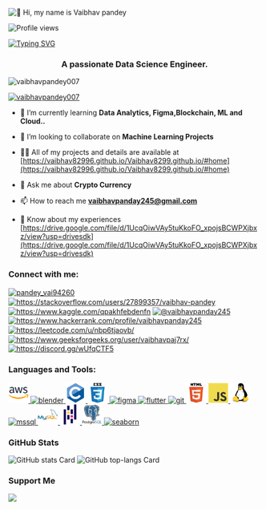 ![👋 Hi, my name is Vaibhav pandey](https://user-images.githubusercontent.com/10498744/210012254-234538ff-d198-48aa-8964-37e6fd45d227.gif)

![Profile views](https://komarev.com/ghpvc/?username=Vaibhavpandey007&label=Profile%20views&color=0e75b6&style=flat)

<div id="toc">


<a href="https://git.io/typing-svg"><img src="https://readme-typing-svg.demolab.com?font=Fira+Code&pause=1000&width=435&lines=Welcome+to+my+GitHub...;Eat+%2C+Code+%2C+Sleep+%2C+Repeat;Where+innovation+meets+precision.;Design.+Develop.+Debug.+Deliver" alt="Typing SVG" /></a>
<h3 align="center">A passionate Data Science Engineer.</h3>

<p align="left"> <img src="https://komarev.com/ghpvc/?username=vaibhavpandey007&label=Profile%20views&color=0e75b6&style=flat" alt="vaibhavpandey007" /> </p>

[<p align="left"> <a href="https://github.com/ryo-ma/github-profile-trophy"><img src="https://github-profile-trophy.vercel.app/?username=vaibhavpandey007" alt="vaibhavpandey007" /></a> </p>
](https://github-profile-trophy.vercel.app/?username=ryo-ma&theme=juicyfresh)

- 🌱 I’m currently learning **Data Analytics, Figma,Blockchain, ML and Cloud..**

- 👯 I’m looking to collaborate on **Machine Learning Projects**

- 👨‍💻 All of my projects and details are available at [https://vaibhav82996.github.io/Vaibhav8299.github.io/#home](https://vaibhav82996.github.io/Vaibhav8299.github.io/#home)

- 💬 Ask me about **Crypto Currency**

- 📫 How to reach me **vaibhavpanday245@gmail.com**

- 📄 Know about my experiences [https://drive.google.com/file/d/1UcqOiwVAy5tuKkoFO_xpojsBCWPXjbxz/view?usp=drivesdk](https://drive.google.com/file/d/1UcqOiwVAy5tuKkoFO_xpojsBCWPXjbxz/view?usp=drivesdk)

<h3 align="left">Connect with me:</h3>
<p align="left">
<a href="https://twitter.com/pandey_vai94260" target="blank"><img align="center" src="https://raw.githubusercontent.com/rahuldkjain/github-profile-readme-generator/master/src/images/icons/Social/twitter.svg" alt="pandey_vai94260" height="30" width="40" /></a>
<a href="https://stackoverflow.com/users/https://stackoverflow.com/users/27899357/vaibhav-pandey" target="blank"><img align="center" src="https://raw.githubusercontent.com/rahuldkjain/github-profile-readme-generator/master/src/images/icons/Social/stack-overflow.svg" alt="https://stackoverflow.com/users/27899357/vaibhav-pandey" height="30" width="40" /></a>
<a href="https://kaggle.com/https://www.kaggle.com/qpakhfebdenfn" target="blank"><img align="center" src="https://raw.githubusercontent.com/rahuldkjain/github-profile-readme-generator/master/src/images/icons/Social/kaggle.svg" alt="https://www.kaggle.com/qpakhfebdenfn" height="30" width="40" /></a>
<a href="https://medium.com/@vaibhavpanday245" target="blank"><img align="center" src="https://raw.githubusercontent.com/rahuldkjain/github-profile-readme-generator/master/src/images/icons/Social/medium.svg" alt="@vaibhavpanday245" height="30" width="40" /></a>
<a href="https://www.hackerrank.com/https://www.hackerrank.com/profile/vaibhavpanday245" target="blank"><img align="center" src="https://raw.githubusercontent.com/rahuldkjain/github-profile-readme-generator/master/src/images/icons/Social/hackerrank.svg" alt="https://www.hackerrank.com/profile/vaibhavpanday245" height="30" width="40" /></a>
<a href="https://www.leetcode.com/https://leetcode.com/u/nbp6tjaovb/" target="blank"><img align="center" src="https://raw.githubusercontent.com/rahuldkjain/github-profile-readme-generator/master/src/images/icons/Social/leet-code.svg" alt="https://leetcode.com/u/nbp6tjaovb/" height="30" width="40" /></a>
<a href="https://auth.geeksforgeeks.org/user/https://www.geeksforgeeks.org/user/vaibhavpaj7rx/" target="blank"><img align="center" src="https://raw.githubusercontent.com/rahuldkjain/github-profile-readme-generator/master/src/images/icons/Social/geeks-for-geeks.svg" alt="https://www.geeksforgeeks.org/user/vaibhavpaj7rx/" height="30" width="40" /></a>
<a href="https://discord.gg/https://discord.gg/wUfqCTF5" target="blank"><img align="center" src="https://raw.githubusercontent.com/rahuldkjain/github-profile-readme-generator/master/src/images/icons/Social/discord.svg" alt="https://discord.gg/wUfqCTF5" height="30" width="40" /></a>
</p>

<h3 align="left">Languages and Tools:</h3>
<p align="left"> <a href="https://aws.amazon.com" target="_blank" rel="noreferrer"> <img src="https://raw.githubusercontent.com/devicons/devicon/master/icons/amazonwebservices/amazonwebservices-original-wordmark.svg" alt="aws" width="40" height="40"/> </a> <a href="https://www.blender.org/" target="_blank" rel="noreferrer"> <img src="https://download.blender.org/branding/community/blender_community_badge_white.svg" alt="blender" width="40" height="40"/> </a> <a href="https://www.cprogramming.com/" target="_blank" rel="noreferrer"> <img src="https://raw.githubusercontent.com/devicons/devicon/master/icons/c/c-original.svg" alt="c" width="40" height="40"/> </a> <a href="https://www.w3schools.com/css/" target="_blank" rel="noreferrer"> <img src="https://raw.githubusercontent.com/devicons/devicon/master/icons/css3/css3-original-wordmark.svg" alt="css3" width="40" height="40"/> </a> <a href="https://www.figma.com/" target="_blank" rel="noreferrer"> <img src="https://www.vectorlogo.zone/logos/figma/figma-icon.svg" alt="figma" width="40" height="40"/> </a> <a href="https://flutter.dev" target="_blank" rel="noreferrer"> <img src="https://www.vectorlogo.zone/logos/flutterio/flutterio-icon.svg" alt="flutter" width="40" height="40"/> </a> <a href="https://git-scm.com/" target="_blank" rel="noreferrer"> <img src="https://www.vectorlogo.zone/logos/git-scm/git-scm-icon.svg" alt="git" width="40" height="40"/> </a> <a href="https://www.w3.org/html/" target="_blank" rel="noreferrer"> <img src="https://raw.githubusercontent.com/devicons/devicon/master/icons/html5/html5-original-wordmark.svg" alt="html5" width="40" height="40"/> </a> <a href="https://developer.mozilla.org/en-US/docs/Web/JavaScript" target="_blank" rel="noreferrer"> <img src="https://raw.githubusercontent.com/devicons/devicon/master/icons/javascript/javascript-original.svg" alt="javascript" width="40" height="40"/> </a> <a href="https://www.linux.org/" target="_blank" rel="noreferrer"> <img src="https://raw.githubusercontent.com/devicons/devicon/master/icons/linux/linux-original.svg" alt="linux" width="40" height="40"/> </a> <a href="https://www.microsoft.com/en-us/sql-server" target="_blank" rel="noreferrer"> <img src="https://www.svgrepo.com/show/303229/microsoft-sql-server-logo.svg" alt="mssql" width="40" height="40"/> </a> <a href="https://www.mysql.com/" target="_blank" rel="noreferrer"> <img src="https://raw.githubusercontent.com/devicons/devicon/master/icons/mysql/mysql-original-wordmark.svg" alt="mysql" width="40" height="40"/> </a> <a href="https://pandas.pydata.org/" target="_blank" rel="noreferrer"> <img src="https://raw.githubusercontent.com/devicons/devicon/2ae2a900d2f041da66e950e4d48052658d850630/icons/pandas/pandas-original.svg" alt="pandas" width="40" height="40"/> </a> <a href="https://www.postgresql.org" target="_blank" rel="noreferrer"> <img src="https://raw.githubusercontent.com/devicons/devicon/master/icons/postgresql/postgresql-original-wordmark.svg" alt="postgresql" width="40" height="40"/> </a> <a href="https://seaborn.pydata.org/" target="_blank" rel="noreferrer"> <img src="https://seaborn.pydata.org/_images/logo-mark-lightbg.svg" alt="seaborn" width="40" height="40"/> </a> </p>
 <h3 align="left">GitHub Stats</h3>
<p align="left">
  <img width="48%" src="https://github-readme-stats.vercel.app/api?username=Vaibhavpandey007&theme=react&cache_seconds=1800&border_radius=4&hide_title=false&hide_rank=false&show_icons=true&include_all_commits=true&line_height=25&hide_border=true" alt="GitHub stats Card" />
  <img width="48%" src="https://github-readme-stats.vercel.app/api/top-langs?username=Vaibhavpandey007&theme=react&cache_seconds=1800&border_radius=4&hide_title=false&layout=compact&langs_count=8&card_width=400&hide_progress=false&hide_border=true&locale=en" alt="GitHub top-langs Card" />
</p>
<h3 align="left">Support Me</h3>
<p align="left"><a href="https://ko-fi.com/vaibhavpandey007" target="_blank"><img src="https://img.shields.io/badge/Ko--fi-343B45?style=for-the-badge&logo=kofi&logoColor=Black" height="36" style="margin-right: 4px"></a></p>





